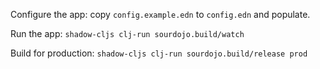 Configure the app: copy `config.example.edn` to `config.edn` and populate.

Run the app: `shadow-cljs clj-run sourdojo.build/watch`

Build for production: `shadow-cljs clj-run sourdojo.build/release prod`
